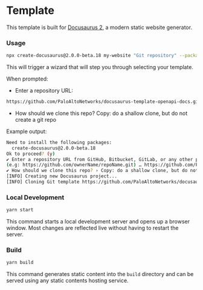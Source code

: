 # Template

This template is built for [Docusaurus 2](https://docusaurus.io/), a modern static website generator.

### Usage

```bash
npx create-docusaurus@2.0.0-beta.18 my-website "Git repository" --package-manager yarn
```

This will trigger a wizard that will step you through selecting your template.

When prompted:

- Enter a repository URL:

```bash
https://github.com/PaloAltoNetworks/docusaurus-template-openapi-docs.git
```

- How should we clone this repo? Copy: do a shallow clone, but do not create a git repo

Example output:

```bash
Need to install the following packages:
  create-docusaurus@2.0.0-beta.18
Ok to proceed? (y)
✔ Enter a repository URL from GitHub, Bitbucket, GitLab, or any other public repo.
(e.g: https://github.com/ownerName/repoName.git) … https://github.com/PaloAltoNetworks/docusaurus-template-openapi-docs.git
✔ How should we clone this repo? › Copy: do a shallow clone, but do not create a git repo
[INFO] Creating new Docusaurus project...
[INFO] Cloning Git template https://github.com/PaloAltoNetworks/docusaurus-template-openapi-docs.git...

```

### Local Development

```bash
yarn start
```

This command starts a local development server and opens up a browser window. Most changes are reflected live without having to restart the server.

### Build

```bash
yarn build
```

This command generates static content into the `build` directory and can be served using any static contents hosting service.
